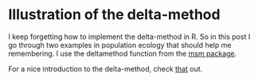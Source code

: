 Illustration of the delta-method
================================

I keep forgetting how to implement the delta-method in R. So in this post I go through two examples in population ecology that should help me remembering. I use the deltamethod function from the [msm package](https://cran.r-project.org/web/packages/msm/index.html).

For a nice introduction to the delta-method, check [that](http://www.phidot.org/software/mark/docs/book/pdf/app_2.pdf) out.

